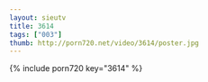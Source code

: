 ```yaml
--- 
layout: sieutv
title: 3614
tags: ["003"]
thumb: http://porn720.net/video/3614/poster.jpg
---
```

{% include porn720 key="3614" %} 
